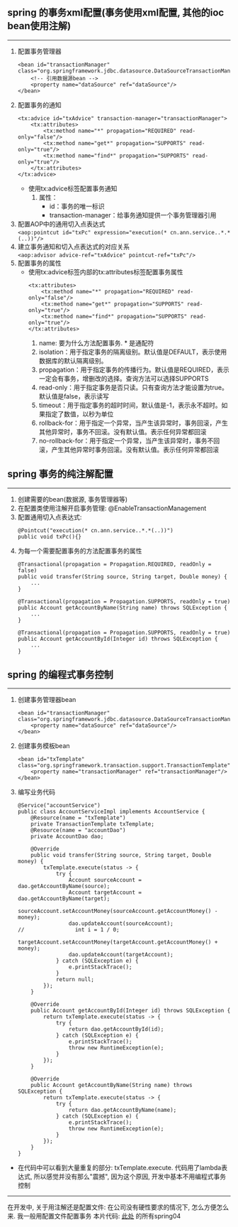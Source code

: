 ## spring 的事务xml配置(事务使用xml配置, 其他的ioc bean使用注解)

---
1. 配置事务管理器
   ```
   <bean id="transactionManager" class="org.springframework.jdbc.datasource.DataSourceTransactionManager">
       <!-- 引用数据源bean -->
       <property name="dataSource" ref="dataSource"/>
   </bean>
   ```
2. 配置事务的通知
   ```
   <tx:advice id="txAdvice" transaction-manager="transactionManager">
       <tx:attributes>
           <tx:method name="*" propagation="REQUIRED" read-only="false"/>
           <tx:method name="get*" propagation="SUPPORTS" read-only="true"/>
           <tx:method name="find*" propagation="SUPPORTS" read-only="true"/>
       </tx:attributes>
   </tx:advice>
   ```
   * 使用tx:advice标签配置事务通知
     1. 属性：
        * id：事务的唯一标识
        * transaction-manager：给事务通知提供一个事务管理器引用
3. 配置AOP中的通用切入点表达式  
   ```<aop:pointcut id="txPc" expression="execution(* cn.ann.service..*.*(..))"/>```
4. 建立事务通知和切入点表达式的对应关系  
   ```<aop:advisor advice-ref="txAdvice" pointcut-ref="txPc"/>```
5. 配置事务的属性
   * 使用tx:advice标签内部的tx:attributes标签配置事务属性
     ```
     <tx:attributes>
         <tx:method name="*" propagation="REQUIRED" read-only="false"/>
         <tx:method name="get*" propagation="SUPPORTS" read-only="true"/>
         <tx:method name="find*" propagation="SUPPORTS" read-only="true"/>
     </tx:attributes>
     ```
     1. name: 要为什么方法配置事务. * 是通配符
     2. isolation：用于指定事务的隔离级别。默认值是DEFAULT，表示使用数据库的默认隔离级别。
     3. propagation：用于指定事务的传播行为。默认值是REQUIRED，表示一定会有事务，增删改的选择。查询方法可以选择SUPPORTS
     4. read-only：用于指定事务是否只读。只有查询方法才能设置为true。默认值是false，表示读写
     5. timeout：用于指定事务的超时时间，默认值是-1，表示永不超时。如果指定了数值，以秒为单位
     6. rollback-for：用于指定一个异常，当产生该异常时，事务回滚，产生其他异常时，事务不回滚。没有默认值。表示任何异常都回滚
     7. no-rollback-for：用于指定一个异常，当产生该异常时，事务不回滚，产生其他异常时事务回滚。没有默认值。表示任何异常都回滚

## spring 事务的纯注解配置

---
1. 创建需要的bean(数据源, 事务管理器等)
2. 在配置类使用注解开启事务管理: @EnableTransactionManagement
3. 配置通用切入点表达式:
   ```
   @Pointcut("execution(* cn.ann.service..*.*(..))")
   public void txPc(){}
   ```
4. 为每一个需要配置事务的方法配置事务的属性
   ```
   @Transactional(propagation = Propagation.REQUIRED, readOnly = false)
   public void transfer(String source, String target, Double money) {
       ...
   }

   @Transactional(propagation = Propagation.SUPPORTS, readOnly = true)
   public Account getAccountByName(String name) throws SQLException {
       ...
   }

   @Transactional(propagation = Propagation.SUPPORTS, readOnly = true)
   public Account getAccountById(Integer id) throws SQLException {
       ...
   }
   ```

## spring 的编程式事务控制

---
1. 创建事务管理器bean
   ```
   <bean id="transactionManager" class="org.springframework.jdbc.datasource.DataSourceTransactionManager">
       <property name="dataSource" ref="dataSource"/>
   </bean>
   ```
2. 创建事务模板bean
   ```
   <bean id="txTemplate" class="org.springframework.transaction.support.TransactionTemplate">
       <property name="transactionManager" ref="transactionManager"/>
   </bean>
   ```
3. 编写业务代码
   ```
   @Service("accountService")
   public class AccountServiceImpl implements AccountService {
       @Resource(name = "txTemplate")
       private TransactionTemplate txTemplate;
       @Resource(name = "accountDao")
       private AccountDao dao;
   
       @Override
       public void transfer(String source, String target, Double money) {
           txTemplate.execute(status -> {
               try {
                   Account sourceAccount = dao.getAccountByName(source);
                   Account targetAccount = dao.getAccountByName(target);
                   sourceAccount.setAccountMoney(sourceAccount.getAccountMoney() - money);
                   dao.updateAccount(sourceAccount);
   //                int i = 1 / 0;
                   targetAccount.setAccountMoney(targetAccount.getAccountMoney() + money);
                   dao.updateAccount(targetAccount);
               } catch (SQLException e) {
                   e.printStackTrace();
               }
               return null;
           });
       }
   
       @Override
       public Account getAccountById(Integer id) throws SQLException {
           return txTemplate.execute(status -> {
               try {
                   return dao.getAccountById(id);
               } catch (SQLException e) {
                   e.printStackTrace();
                   throw new RuntimeException(e);
               }
           });
       }
   
       @Override
       public Account getAccountByName(String name) throws SQLException {
           return txTemplate.execute(status -> {
               try {
                   return dao.getAccountByName(name);
               } catch (SQLException e) {
                   e.printStackTrace();
                   throw new RuntimeException(e);
               }
           });
       }
   }
   ```
* 在代码中可以看到大量重复的部分: txTemplate.execute. 代码用了lambda表达式, 所以感觉并没有那么"震撼", 因为这个原因, 开发中基本不用编程式事务控制

---
在开发中, 关于用注解还是配置文件: 在公司没有硬性要求的情况下, 怎么方便怎么来. 我一般用配置文件配置事务
本片代码: [此处](https://github.com/zhanggaoyu/spring-study) 的所有spring04